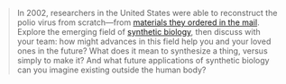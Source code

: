 > In 2002, researchers in the United States were able to reconstruct the polio virus from scratch—from [materials they ordered in the mail](https://www.theguardian.com/world/2002/jul/12/research.internationaleducationnews). Explore the emerging field of [synthetic biology](https://www.sciencedirect.com/topics/agricultural-and-biological-sciences/synthetic-biology), then discuss with your team: how might advances in this field help you and your loved ones in the future? What does it mean to synthesize a thing, versus simply to make it? And what future applications of synthetic biology can you imagine existing outside the human body?
